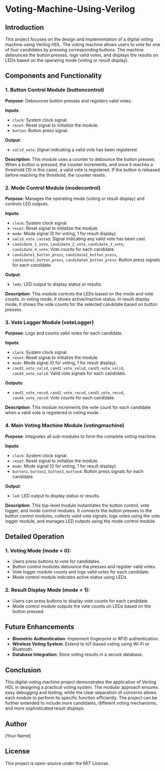 # Voting-Machine-Using-Verilog

## Introduction
This project focuses on the design and implementation of a digital voting machine using Verilog HDL. The voting machine allows users to vote for one of four candidates by pressing corresponding buttons. The machine debounces the button presses, logs valid votes, and displays the results on LEDs based on the operating mode (voting or result display).

## Components and Functionality
### 1. Button Control Module (buttoncontrol)
**Purpose**: Debounces button presses and registers valid votes.

**Inputs**:
- `clock`: System clock signal.
- `reset`: Reset signal to initialize the module.
- `button`: Button press signal.

**Output**:
- `valid_vote`: Signal indicating a valid vote has been registered.

**Description**: This module uses a counter to debounce the button presses. When a button is pressed, the counter increments, and once it reaches a threshold (10 in this case), a valid vote is registered. If the button is released before reaching the threshold, the counter resets.

### 2. Mode Control Module (modecontrol)
**Purpose**: Manages the operating mode (voting or result display) and controls LED outputs.

**Inputs**:
- `clock`: System clock signal.
- `reset`: Reset signal to initialize the module.
- `mode`: Mode signal (0 for voting, 1 for result display).
- `valid_vote_casted`: Signal indicating any valid vote has been cast.
- `candidate_1_vote`, `candidate_2_vote`, `candidate_3_vote`, `candidate_4_vote`: Vote counts for each candidate.
- `candidate1_button_press`, `candidate2_button_press`, `candidate3_button_press`, `candidate4_button_press`: Button press signals for each candidate.

**Output**:
- `leds`: LED output to display status or results.

**Description**: This module controls the LEDs based on the mode and vote counts. In voting mode, it shows active/inactive status. In result display mode, it shows the vote counts for the selected candidate based on button presses.

### 3. Vote Logger Module (voteLogger)
**Purpose**: Logs and counts valid votes for each candidate.

**Inputs**:
- `clock`: System clock signal.
- `reset`: Reset signal to initialize the module.
- `mode`: Mode signal (0 for voting, 1 for result display).
- `cand1_vote_valid`, `cand2_vote_valid`, `cand3_vote_valid`, `cand4_vote_valid`: Valid vote signals for each candidate.

**Outputs**:
- `cand1_vote_recvd`, `cand2_vote_recvd`, `cand3_vote_recvd`, `cand4_vote_recvd`: Vote counts for each candidate.

**Description**: This module increments the vote count for each candidate when a valid vote is registered in voting mode.

### 4. Main Voting Machine Module (votingmachine)
**Purpose**: Integrates all sub-modules to form the complete voting machine.

**Inputs**:
- `clock`: System clock signal.
- `reset`: Reset signal to initialize the module.
- `mode`: Mode signal (0 for voting, 1 for result display).
- `button1`, `button2`, `button3`, `button4`: Button press signals for each candidate.

**Output**:
- `led`: LED output to display status or results.

**Description**: This top-level module instantiates the button control, vote logger, and mode control modules. It connects the button presses to the button control modules, collects valid vote signals, logs votes using the vote logger module, and manages LED outputs using the mode control module.

## Detailed Operation
### 1. Voting Mode (mode = 0):
- Users press buttons to vote for candidates.
- Button control modules debounce the presses and register valid votes.
- Vote logger module counts and logs valid votes for each candidate.
- Mode control module indicates active status using LEDs.

### 2. Result Display Mode (mode = 1):
- Users can press buttons to display vote counts for each candidate.
- Mode control module outputs the vote counts on LEDs based on the button pressed.

## Future Enhancements
- **Biometric Authentication**: Implement fingerprint or RFID authentication.
- **Wireless Voting System**: Extend to IoT-based voting using Wi-Fi or Bluetooth.
- **Database Integration**: Store voting results in a secure database.

## Conclusion
This digital voting machine project demonstrates the application of Verilog HDL in designing a practical voting system. The modular approach ensures easy debugging and testing, while the clear separation of concerns allows each module to perform its specific function efficiently. The project can be further extended to include more candidates, different voting mechanisms, and more sophisticated result displays.

## Author
[Your Name]

## License
This project is open-source under the MIT License.

